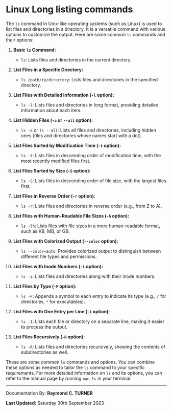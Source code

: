# Linux Long listing commands

The `ls` command in Unix-like operating systems (such as Linux) is used to list files and directories in a directory. It is a versatile command with various options to customize the output. Here are some common `ls` commands and their options:

1. **Basic `ls` Command:**
   - `ls`: Lists files and directories in the current directory.

2. **List Files in a Specific Directory:**
   - `ls /path/to/directory`: Lists files and directories in the specified directory.

3. **List Files with Detailed Information (`-l` option):**
   - `ls -l`: Lists files and directories in long format, providing detailed information about each item.

4. **List Hidden Files (`-a` or `--all` option):**
   - `ls -a` or `ls --all`: Lists all files and directories, including hidden ones (files and directories whose names start with a dot).

5. **List Files Sorted by Modification Time (`-t` option):**
   - `ls -t`: Lists files in descending order of modification time, with the most recently modified files first.

6. **List Files Sorted by Size (`-S` option):**
   - `ls -S`: Lists files in descending order of file size, with the largest files first.

7. **List Files in Reverse Order (`-r` option):**
   - `ls -r`: Lists files and directories in reverse order (e.g., from Z to A).

8. **List Files with Human-Readable File Sizes (`-h` option):**
   - `ls -lh`: Lists files with file sizes in a more human-readable format, such as KB, MB, or GB.

9. **List Files with Colorized Output (`--color` option):**
   - `ls --color=auto`: Provides colorized output to distinguish between different file types and permissions.

10. **List Files with Inode Numbers (`-i` option):**
    - `ls -i`: Lists files and directories along with their inode numbers.

11. **List Files by Type (`-F` option):**
    - `ls -F`: Appends a symbol to each entry to indicate its type (e.g., `/` for directories, `*` for executables).

12. **List Files with One Entry per Line (`-1` option):**
    - `ls -1`: Lists each file or directory on a separate line, making it easier to process the output.

13. **List Files Recursively (`-R` option):**
    - `ls -R`: Lists files and directories recursively, showing the contents of subdirectories as well.

These are some common `ls` commands and options. You can combine these options as needed to tailor the `ls` command to your specific requirements. For more detailed information on `ls` and its options, you can refer to the manual page by running `man ls` in your terminal.


---

Documentation By: **Raymond C. TURNER**

**Last Updated:** Saturday 30th September 2023